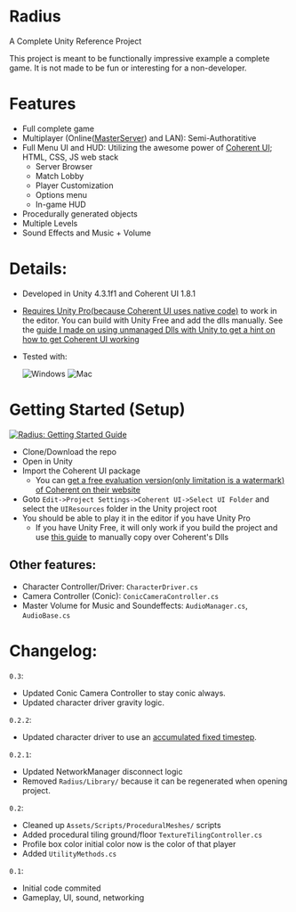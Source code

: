 # Radius

A Complete Unity Reference Project 

This project is meant to be functionally impressive example a complete game. It is not made to be fun or interesting for a non-developer.

# Features
 - Full complete game
 - Multiplayer (Online([MasterServer](https://docs.unity3d.com/Documentation/ScriptReference/MasterServer.html)) and LAN): Semi-Authoratitive
 - Full Menu UI and HUD: Utilizing the awesome power of [Coherent UI](http://coherent-labs.com/); HTML, CSS, JS web stack
 	 - Server Browser
 	 - Match Lobby
 	 - Player Customization
	 - Options menu
	 - In-game HUD
 - Procedurally generated objects
 - Multiple Levels
 - Sound Effects and Music + Volume


# Details:
 - Developed in Unity 4.3.1f1 and Coherent UI 1.8.1
 - [Requires Unity Pro(because Coherent UI uses native code)](http://docs.unity3d.com/Documentation/Manual/Plugins.html) to work in the editor. You can build with Unity Free and add the dlls manually. See the [guide I made on using unmanaged Dlls with Unity to get a hint on how to get Coherent UI working](http://ericeastwood.com/blog/17/unity-and-dlls-c-managed-and-c-unmanaged)
 - Tested with:

   ![Windows](http://i.imgur.com/GAFNJEB.png) ![Mac](http://i.imgur.com/KwgyfmJ.png)


# Getting Started (Setup)

[![Radius: Getting Started Guide](http://i.imgur.com/Qz3Msr2.png)](http://www.youtube.com/watch?v=ehRKmvcdxFg)

 - Clone/Download the repo
 - Open in Unity
 - Import the Coherent UI package
 	 - You can [get a free evaluation version(only limitation is a watermark) of Coherent on their website](http://coherent-labs.com/)
 - Goto `Edit->Project Settings->Coherent UI->Select UI Folder` and select the `UIResources` folder in the Unity project root
 - You should be able to play it in the editor if you have Unity Pro
	 - If you have Unity Free, it will only work if you build the project and use [this guide](http://ericeastwood.com/blog/17/unity-and-dlls-c-managed-and-c-unmanaged) to manually copy over Coherent's Dlls



## Other features:

 - Character Controller/Driver: `CharacterDriver.cs`
 - Camera Controller (Conic): `ConicCameraController.cs`
 - Master Volume for Music and Soundeffects: `AudioManager.cs`, `AudioBase.cs`
 

# Changelog:


`0.3`:
 - Updated Conic Camera Controller to stay conic always.
 - Updated character driver gravity logic.

`0.2.2`:
 - Updated character driver to use an [accumulated fixed timestep](http://gafferongames.com/game-physics/fix-your-timestep/).

`0.2.1`:
 - Updated NetworkManager disconnect logic
 -  Removed `Radius/Library/` because it can be regenerated when opening project.

`0.2`:
 - Cleaned up `Assets/Scripts/ProceduralMeshes/` scripts
 - Added procedural tiling ground/floor `TextureTilingController.cs`
 - Profile box color initial color now is the color of that player
 - Added `UtilityMethods.cs`
 
`0.1`:
 - Initial code commited
 - Gameplay, UI, sound, networking

